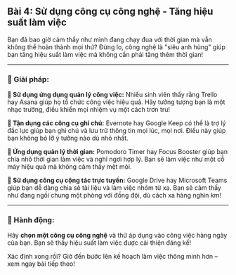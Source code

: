 ## Bài 4: Sử dụng công cụ công nghệ - Tăng hiệu suất làm việc

Bạn đã bao giờ cảm thấy như mình đang chạy đua với thời gian mà vẫn không thể hoàn thành mọi thứ? Đừng lo, công nghệ là "siêu anh hùng" giúp bạn tăng hiệu suất làm việc mà không cần phải tăng thêm thời gian!

---

### 📌 Giải pháp:

**🔹 Sử dụng ứng dụng quản lý công việc:**
Nhiều sinh viên thấy rằng Trello hay Asana giúp họ tổ chức công việc hiệu quả. Hãy tưởng tượng bạn là một nhạc trưởng, điều khiển mọi nhiệm vụ một cách trơn tru!

**🔹 Tận dụng các công cụ ghi chú:**
Evernote hay Google Keep có thể là trợ lý đắc lực giúp bạn ghi chú và lưu trữ thông tin mọi lúc, mọi nơi. Điều này giúp bạn không bỏ lỡ ý tưởng nào dù nhỏ nhất.

**🔹 Ứng dụng quản lý thời gian:**
Pomodoro Timer hay Focus Booster giúp bạn chia nhỏ thời gian làm việc và nghỉ ngơi hợp lý. Bạn sẽ làm việc như một cỗ máy hiệu quả mà không cảm thấy mệt mỏi.

**🔹 Sử dụng công cụ cộng tác trực tuyến:**
Google Drive hay Microsoft Teams giúp bạn dễ dàng chia sẻ tài liệu và làm việc nhóm từ xa. Bạn sẽ cảm thấy như đang ngồi chung một phòng với đồng đội, dù cách xa hàng nghìn km!

---

### 🚀 Hành động:

Hãy **chọn một công cụ công nghệ** và thử áp dụng vào công việc hàng ngày của bạn. Bạn sẽ thấy hiệu suất làm việc được cải thiện đáng kể!

Xác định xong rồi? Giờ đến bước lên kế hoạch làm việc thông minh hơn – xem ngay bài tiếp theo!